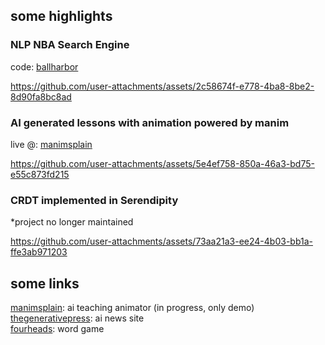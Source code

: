 ## some highlights

### NLP NBA Search Engine
code: [ballharbor](https://github.com/dkgitcode/ballharbor) <br>

https://github.com/user-attachments/assets/2c58674f-e778-4ba8-8be2-8d90fa8bc8ad

### AI generated lessons with animation powered by manim
live @: [manimsplain](https://manimsplain.vercel.app) <br>

https://github.com/user-attachments/assets/5e4ef758-850a-46a3-bd75-e55c873fd215

### CRDT implemented in Serendipity
*project no longer maintained<br>

https://github.com/user-attachments/assets/73aa21a3-ee24-4b03-bb1a-ffe3ab971203

## some links
[manimsplain](https://manimsplain.vercel.app): ai teaching animator (in progress, only demo)
<br>
[thegenerativepress](https://www.thegenerativepress.com/): ai news site
<br>
[fourheads](https://fourheads.xyz): word game
